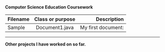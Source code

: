 **Computer Science Education Coursework**

|Filename| Class or purpose| Description|
---------|:----------------:|----------:|
|Sample  | Document1.java | My first document:|
-----------------------------------------------

**Other projects I have worked on so far.**

